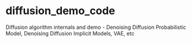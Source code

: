 # diffusion_demo_code
Diffusion algorithm internals and demo - Denoising Diffusion Probabilistic Model, Denoising Diffusion Implicit Models, VAE, etc
